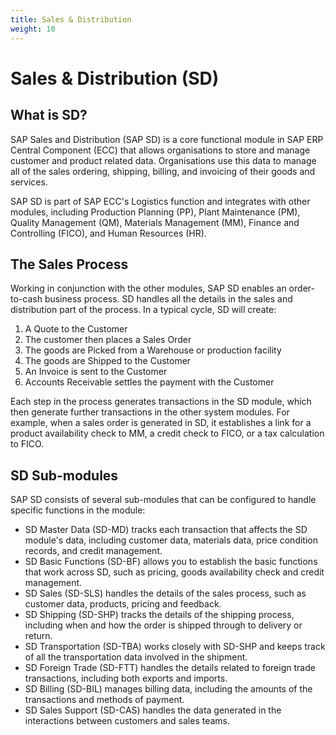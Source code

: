 ```yaml
---
title: Sales & Distribution
weight: 10
---
```


# Sales & Distribution (SD)

## What is SD?

SAP Sales and Distribution (SAP SD) is a core functional module in SAP ERP Central Component (ECC) that allows organisations to store and manage customer and product related data. Organisations use this data to manage all of the sales ordering, shipping, billing, and invoicing of their goods and services.

SAP SD is part of SAP ECC's Logistics function and integrates with other modules, including Production Planning (PP), Plant Maintenance (PM), Quality Management (QM), Materials Management (MM), Finance and Controlling (FICO), and Human Resources (HR).

## The Sales Process

Working in conjunction with the other modules, SAP SD enables an order-to-cash business process. SD handles all the details in the sales and distribution part of the process. In a typical cycle, SD will create:

1. A Quote to the Customer
2. The customer then places a Sales Order
3. The goods are Picked from a Warehouse or production facility
4. The goods are Shipped to the Customer
5. An Invoice is sent to the Customer  
6. Accounts Receivable settles the payment with the Customer

Each step in the process generates transactions in the SD module, which then generate further transactions in the other system modules. For example, when a sales order is generated in SD, it establishes a link for a product availability check to MM, a credit check to FICO, or a tax calculation to FICO.

## SD Sub-modules

SAP SD consists of several sub-modules that can be configured to handle specific functions in the module:

- SD Master Data (SD-MD) tracks each transaction that affects the SD module's data, including customer data, materials data, price condition records, and credit management.
- SD Basic Functions (SD-BF) allows you to establish the basic functions that work across SD, such as pricing, goods availability check and credit management.
- SD Sales (SD-SLS) handles the details of the sales process, such as customer data, products, pricing and feedback.
- SD Shipping (SD-SHP) tracks the details of the shipping process, including when and how the order is shipped through to delivery or return.
- SD Transportation (SD-TBA) works closely with SD-SHP and keeps track of all the transportation data involved in the shipment.
- SD Foreign Trade (SD-FTT) handles the details related to foreign trade transactions, including both exports and imports.
- SD Billing (SD-BIL) manages billing data, including the amounts of the transactions and methods of payment.
- SD Sales Support (SD-CAS) handles the data generated in the interactions between customers and sales teams.
